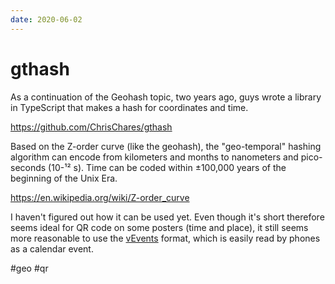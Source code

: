 ```yaml
---
date: 2020-06-02
---
```


# gthash

As a continuation of the Geohash topic, two years ago, guys wrote a library in TypeScript that makes a hash for coordinates and time.

https://github.com/ChrisChares/gthash

Based on the Z-order curve (like the geohash), the "geo-temporal" hashing algorithm can encode from kilometers and months to nanometers and pico-seconds (10-¹² s). Time can be coded within ±100,000 years of the beginning of the Unix Era.

https://en.wikipedia.org/wiki/Z-order_curve

I haven't figured out how it can be used yet. Even though it's short therefore seems ideal for QR code on some posters (time and place), it still seems more reasonable to use the [vEvents](https://icalendar.org/iCalendar-RFC-5545/3-6-1-event-component.html) format, which is easily read by phones as a calendar event.

#geo #qr
